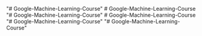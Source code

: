 "# Google-Machine-Learning-Course" 
#   G o o g l e - M a c h i n e - L e a r n i n g - C o u r s e  
 "# Google-Machine-Learning-Course" 
#   G o o g l e - M a c h i n e - L e a r n i n g - C o u r s e  
 "# Google-Machine-Learning-Course" 
"# Google-Machine-Learning-Course" 
